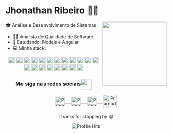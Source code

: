 # Jhonathan Ribeiro :man_technologist:
<img align="right" height="200" src="https://github.com/rajput2107/rajput2107/blob/master/Assets/Developer.gif"/>

:mortar_board: Análise e Desenvolvimento de Sistemas
- 👨‍💻 Analista de Qualidade de Software.     
- 📘 Estudando: Nodejs e Angular
- 💻 Minha stack:
<div align="center">
  <img width="20px" height="20px" alt="Angular" src="https://user-images.githubusercontent.com/37172038/102549958-c8542b80-409b-11eb-8212-ebf00d7bc203.png">  
  <img width="20px" height="20px" alt="Bootstrap" src="https://user-images.githubusercontent.com/37172038/102550676-fa19c200-409c-11eb-9915-4630287ab732.png">  
  <img width="20px" height="20px" alt="CSS3" src="https://user-images.githubusercontent.com/37172038/102550836-4c5ae300-409d-11eb-8d2c-89443494a81d.png">  
  <img width="20px" height="20px" alt="EXPRESS" src="https://user-images.githubusercontent.com/37172038/102550919-76aca080-409d-11eb-87cd-e976ad4722fd.png">  
  <img width="20px" height="20px" alt="GIT" src="https://user-images.githubusercontent.com/37172038/102551093-b3789780-409d-11eb-9e61-4fec6a4aec29.png">
  <img width="20px" height="20px" alt="HTML5" src="https://user-images.githubusercontent.com/37172038/102551445-40bbec00-409e-11eb-80ad-44b1329c9c4b.png">
  <img width="20px" height="20px" alt="IONIC" src="https://user-images.githubusercontent.com/37172038/102551645-9a241b00-409e-11eb-955b-7095bd15bbf6.png">
  <img width="20px" height="20px" alt="JAVASCRIPT" src="https://user-images.githubusercontent.com/37172038/102551719-be7ff780-409e-11eb-8808-e32c629a1821.png">
  <img width="20px" height="20px" alt="Jquery" src="https://user-images.githubusercontent.com/37172038/102551766-d35c8b00-409e-11eb-8800-5015e1c94e43.png">
  <img width="20px" height="20px" alt="Nodejs" src="https://user-images.githubusercontent.com/37172038/102551837-eec79600-409e-11eb-9184-b03d90a1e253.png">
  <img width="20px" height="20px" alt="Postgre" src="https://user-images.githubusercontent.com/37172038/102551911-0d2d9180-409f-11eb-8fce-f96858317cae.png">
  <img width="20px" height="20px" alt="Sass" src="https://user-images.githubusercontent.com/37172038/102551996-30584100-409f-11eb-9810-36f9ba22c266.png">
  <img width="20px" height="20px" alt="Ubuntu" src="https://user-images.githubusercontent.com/37172038/102552071-4e25a600-409f-11eb-9e1e-6f1db9f36469.png">
  <img width="20px" height="20px" alt="NPM" src="https://user-images.githubusercontent.com/37172038/102552149-71e8ec00-409f-11eb-99b7-3f60945f4e6b.png">
  <img width="20px" height="20px" alt="MongoDB" src="https://user-images.githubusercontent.com/37172038/102552218-95139b80-409f-11eb-8dc4-3ff79dfef32a.png">
  <img width="20px" height="20px" alt="TS" src="https://user-images.githubusercontent.com/37172038/102552746-782b9800-40a0-11eb-86e1-2f12d1f217d2.png">
  <img width="20px" height="20px" alt="Postman" src="https://user-images.githubusercontent.com/37172038/102552897-b628bc00-40a0-11eb-97ac-52344f8a6f58.png">
  <img width="20px" height="20px" alt="Linux" src="https://user-images.githubusercontent.com/37172038/102552999-e6705a80-40a0-11eb-847d-f82226f46270.png">
  <img width="20px" height="20px" alt="VSCODE" src="https://user-images.githubusercontent.com/37172038/102553120-1ae41680-40a1-11eb-8766-5aa820a3216c.png">
  <img width="20px" height="20px" alt="Cypress" src="https://user-images.githubusercontent.com/37172038/102553562-ce4d0b00-40a1-11eb-9c3f-d878c63d5c57.png">
</div>
<div align="center">
  <h3 align="center">Me siga nas redes sociais<img align="center" src="https://github.com/rajput2107/rajput2107/blob/master/Assets/Handshake.gif" height="33px" /></h3> 
</div>
<p align="center">
 <a href="https://www.linkedin.com/in/jhonathan-ribeiro/" target="_blank">
  <img align="center" alt="Pramod's LinkedIn" width="30px" src="https://www.vectorlogo.zone/logos/linkedin/linkedin-icon.svg" /> &nbsp; &nbsp;
 </a>
 <a href="https://www.instagram.com/jhonathan.rb/" target="_blank">
  <img align="center" alt="Pramod's Instagram" width="30px" src="https://www.vectorlogo.zone/logos/instagram/instagram-icon.svg" /> &nbsp; &nbsp;
 </a>
 <a href="https://www.facebook.com/Jhonathanjbr" target="_blank">
  <img align="center" alt="Pramod's Twitter" width="30px" src="https://www.vectorlogo.zone/logos/facebook/facebook-icon.svg" /> &nbsp; &nbsp;
 </a>
<a href="https://jhonathanribeiro.netlify.app/" target="_blank">
  <img align="center" alt="Pramod's Blog" width="42px" src="https://img.icons8.com/nolan/64/blogger.png" />
 </a> 
  <br/>
  <br/>
  Thanks for stopping by 😁<br/>
</p>
<p align="center"><img alt="Profile Hits" src="https://hits.seeyoufarm.com/api/count/incr/badge.svg?url=https%3A%2F%2Fgithub.com%2Frajput2107%2F" /></p>
